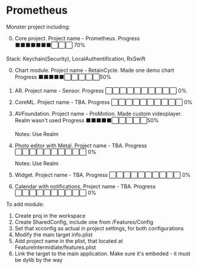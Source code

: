 # Prometheus

Monster project including: 

0. Core project. Project name - Prometheus.
   Progress ⬛⬛⬛⬛⬛⬛⬛⬜⬜⬜ 70%

Stack: Keychain(Security), LocalAuthentification, RxSwift

0. Chart module. Project name - RetainCycle.
   Made one demo chart
   Progress ⬛⬛⬛⬛⬛⬜⬜⬜⬜⬜50%

1. AR. Project name - Sensor.
   Progress ⬜⬜⬜⬜⬜⬜⬜⬜⬜⬜ 0%

2. CoreML. Project name - TBA.
   Progress ⬜⬜⬜⬜⬜⬜⬜⬜⬜⬜ 0%

3. AVFoundation. Project name - ProMotion.
   Made custom videoplayer. Realm wasn't used
   Progress ⬛⬛⬛⬛⬛⬜⬜⬜⬜⬜50%
   
   Notes: 
   Use Realm

4. Photo editor with Metal. Project name - TBA.
   Progress ⬜⬜⬜⬜⬜⬜⬜⬜⬜⬜ 0%
   
   Notes: 
   Use Realm

5. Widget. Project name - TBA.
   Progress ⬜⬜⬜⬜⬜⬜⬜⬜⬜⬜ 0%

6. Calendar with notifications. Project name - TBA.
   Progress ⬜⬜⬜⬜⬜⬜⬜⬜⬜⬜ 0%


To add module:
1. Create proj in the workspace
2. Create SharedConfig, include one from /Features/Config
3. Set that xcconfig as actual in project settings, for both configurations
4. Modify the main target info.plist
5. Add project name in the plist, that located at FeatureIntermidiate/features.plist
6. Link the target to the main application. Make sure it's embeded - it must be dylib by the way
